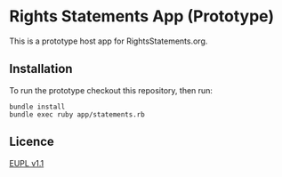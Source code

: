 
Rights Statements App (Prototype)
=================================

This is a prototype host app for RightsStatements.org.

Installation
-------------

To run the prototype checkout this repository, then run:

    bundle install
    bundle exec ruby app/statements.rb


Licence
--------

[EUPL v1.1](LICENSE.md)